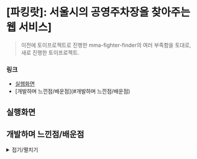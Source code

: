 # [파킹랏]: 서울시의 공영주차장을 찾아주는 웹 서비스]
> 이전에 토이프로젝트로 진행한 mma-fighter-finder의 여러 부족함을 토대로, 새로 진행한 토이프로젝트. 

### 링크
- [실행화면](#실행화면)
- [개발하며 느낀점/배운점](#개발하며 느낀점/배운점)

## 실행화면

## 개발하며 느낀점/배운점

<details>
<summary>접기/펼치기</summary>
<div markdown="1">
	- 웹을 통해 나름대로의 서비스를 만드는 거에서 성취감을 얻어, 맨땅에 헤딩을 해왔는데 이에 한계를 느끼고, css/js/react의 기본을 더 다질 필요가 있다고 느낌.
	- 프로젝트의 구조를 잘 잡아놓고 시작하는 것의 중요성을 느꼈음. 혼자하는 프로젝트라 일단 생각나는 대로 이름을 지어대고 폴더를 구성했었는데 나중에 다 뒤바꾸는 것이 힘들었음.
	- 추가로, 너무 한 페이지를 만드는 것에만 급급해서 styled component의 강력한 기능들을 못쓰고, 유지보수가 힘들게 짜지 않았나.
	- 코드는 다른 사람도 읽을 수 있어야 하는데, 이거 다른 사람이 읽을 수 있을까? 다른 사람도 볼 수 있도록 폴더, 파일명 정하는 건 어려운 듯 하다...
	- 연습하기 위한 토이프로젝트라 주제를 대충 정했다. 첫 프로젝트(격투기 선수 찾아주는 사이트)는 정말 필요에 의해서 만들었는데, 이번 프로젝트는 너무 주제를 대충 잡아서 실용성이 좀 적을 것 같다는 생각이 든다.
</details>
</div>